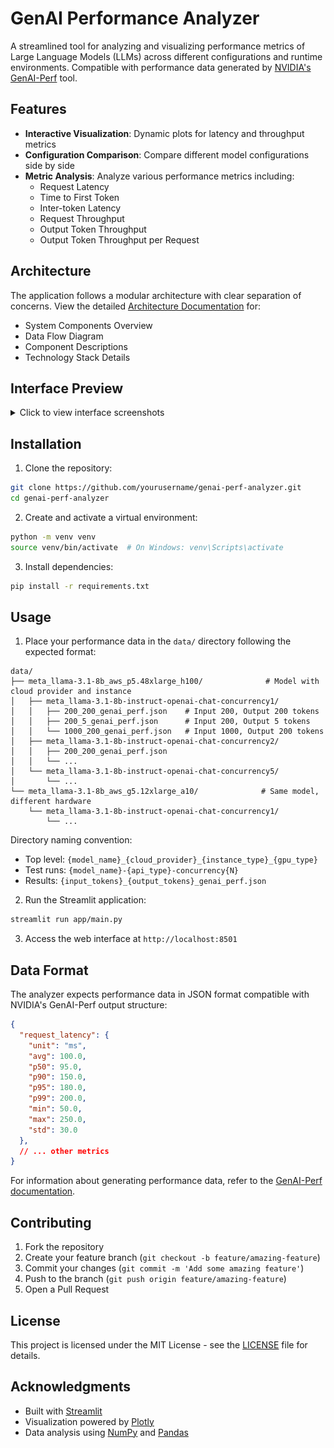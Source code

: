 # GenAI Performance Analyzer

A streamlined tool for analyzing and visualizing performance metrics of Large Language Models (LLMs) across different configurations and runtime environments. Compatible with performance data generated by [NVIDIA's GenAI-Perf](https://github.com/triton-inference-server/perf_analyzer/tree/main/genai-perf) tool.

## Features

- **Interactive Visualization**: Dynamic plots for latency and throughput metrics
- **Configuration Comparison**: Compare different model configurations side by side
- **Metric Analysis**: Analyze various performance metrics including:
  - Request Latency
  - Time to First Token
  - Inter-token Latency
  - Request Throughput
  - Output Token Throughput
  - Output Token Throughput per Request

## Architecture

The application follows a modular architecture with clear separation of concerns. View the detailed [Architecture Documentation](docs/architecture.md) for:
- System Components Overview
- Data Flow Diagram
- Component Descriptions
- Technology Stack Details

## Interface Preview

<details>
<summary>Click to view interface screenshots</summary>

### Latency Distribution View
![Latency Distribution](docs/images/latency_distribution.png)
*Analyze latency distributions across different token configurations with interactive box plots and statistical insights*

### Model Comparison View
![Model Comparison](docs/images/model_comparison.png)
*Compare performance metrics between different model configurations and concurrency levels*

### Overall Interface
![Overall UI](docs/images/overall_ui.png)
*Complete interface with sidebar controls and metric visualization panels*

</details>

## Installation

1. Clone the repository:
```bash
git clone https://github.com/yourusername/genai-perf-analyzer.git
cd genai-perf-analyzer
```

2. Create and activate a virtual environment:
```bash
python -m venv venv
source venv/bin/activate  # On Windows: venv\Scripts\activate
```

3. Install dependencies:
```bash
pip install -r requirements.txt
```

## Usage

1. Place your performance data in the `data/` directory following the expected format:
```
data/
├── meta_llama-3.1-8b_aws_p5.48xlarge_h100/              # Model with cloud provider and instance
│   ├── meta_llama-3.1-8b-instruct-openai-chat-concurrency1/
│   │   ├── 200_200_genai_perf.json    # Input 200, Output 200 tokens
│   │   ├── 200_5_genai_perf.json      # Input 200, Output 5 tokens
│   │   └── 1000_200_genai_perf.json   # Input 1000, Output 200 tokens
│   ├── meta_llama-3.1-8b-instruct-openai-chat-concurrency2/
│   │   ├── 200_200_genai_perf.json
│   │   └── ...
│   └── meta_llama-3.1-8b-instruct-openai-chat-concurrency5/
│       └── ...
└── meta_llama-3.1-8b_aws_g5.12xlarge_a10/              # Same model, different hardware
    └── meta_llama-3.1-8b-instruct-openai-chat-concurrency1/
        └── ...

```

Directory naming convention:
- Top level: `{model_name}_{cloud_provider}_{instance_type}_{gpu_type}`
- Test runs: `{model_name}-{api_type}-concurrency{N}`
- Results: `{input_tokens}_{output_tokens}_genai_perf.json`

2. Run the Streamlit application:
```bash
streamlit run app/main.py
```

3. Access the web interface at `http://localhost:8501`

## Data Format

The analyzer expects performance data in JSON format compatible with NVIDIA's GenAI-Perf output structure:

```json
{
  "request_latency": {
    "unit": "ms",
    "avg": 100.0,
    "p50": 95.0,
    "p90": 150.0,
    "p95": 180.0,
    "p99": 200.0,
    "min": 50.0,
    "max": 250.0,
    "std": 30.0
  },
  // ... other metrics
}
```

For information about generating performance data, refer to the [GenAI-Perf documentation](https://github.com/triton-inference-server/perf_analyzer/tree/main/genai-perf).

## Contributing

1. Fork the repository
2. Create your feature branch (`git checkout -b feature/amazing-feature`)
3. Commit your changes (`git commit -m 'Add some amazing feature'`)
4. Push to the branch (`git push origin feature/amazing-feature`)
5. Open a Pull Request

## License

This project is licensed under the MIT License - see the [LICENSE](LICENSE) file for details.

## Acknowledgments

- Built with [Streamlit](https://streamlit.io/)
- Visualization powered by [Plotly](https://plotly.com/)
- Data analysis using [NumPy](https://numpy.org/) and [Pandas](https://pandas.pydata.org/)